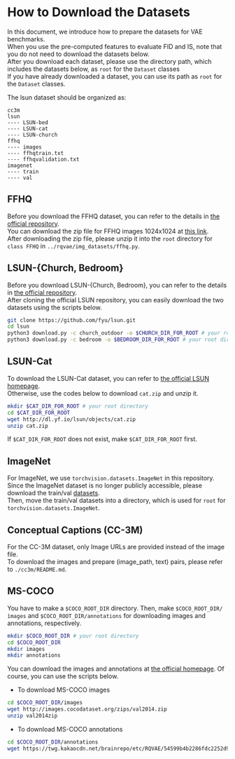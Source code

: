 # How to Download the Datasets

In this document, we introduce how to prepare the datasets for VAE benchmarks.  
When you use the pre-computed features to evaluate FID and IS, note that you do not need to download the datasets below.  
After you download each dataset, please use the directory path, which includes the datasets below, as `root` for the `Dataset` classes  
If you have already downloaded a dataset, you can use its path as `root` for the `Dataset` classes.

The lsun dataset should be organized as:
```
cc3m
lsun
---- LSUN-bed
---- LSUN-cat
---- LSUN-church
ffhq
---- images
---- ffhqtrain.txt
---- ffhqvalidation.txt
imagenet
---- train
---- val
```

## FFHQ
Before you download the FFHQ dataset, you can refer to the details in [the official repository](https://github.com/NVlabs/ffhq-dataset).  
You can download the zip file for FFHQ images 1024x1024 at [this link](https://drive.google.com/file/d/1WvlAIvuochQn_L_f9p3OdFdTiSLlnnhv/view?usp=sharing).   
After downloading the zip file, please unzip it into the `root` directory for `class FFHQ` in `../rqvae/img_datasets/ffhq.py`. 


## LSUN-{Church, Bedroom}
Before you download LSUN-{Church, Bedroom}, you can refer to the details in [the official repository](https://github.com/fyu/lsun).  
After cloning the official LSUN repository, you can easily download the two datasets using the scripts below.  

```bash
git clone https://github.com/fyu/lsun.git
cd lsun
python3 download.py -c church_outdoor -o $CHURCH_DIR_FOR_ROOT # your root directory
python3 download.py -c bedroom -o $BEDROOM_DIR_FOR_ROOT # your root directory
```

## LSUN-Cat
To download the LSUN-Cat dataset, you can refer to [the official LSUN homepage](http://dl.yf.io/lsun/objects/).  
Otherwise, use the codes below to download `cat.zip` and unzip it.  
```bash
mkdir $CAT_DIR_FOR_ROOT # your root directory
cd $CAT_DIR_FOR_ROOT
wget http://dl.yf.io/lsun/objects/cat.zip
unzip cat.zip
```
If `$CAT_DIR_FOR_ROOT` does not exist, make `$CAT_DIR_FOR_ROOT` first.



## ImageNet
For ImageNet, we use `torchvision.datasets.ImageNet` in this repository.  
Since the ImageNet dataset is no longer publicly accessible, please download the train/val [datasets](https://image-net.org/download.php).  
Then, move the train/val datasets into a directory, which is used for `root` for `torchvision.datasets.ImageNet`.  

## Conceptual Captions (CC-3M)
For the CC-3M dataset, only Image URLs are provided instead of the image file.  
To download the images and prepare (image_path, text) pairs, please refer to `./cc3m/README.md`.  


## MS-COCO
You have to make a `$COCO_ROOT_DIR` directory.  Then, make `$COCO_ROOT_DIR/ìmages` and `$COCO_ROOT_DIR/annotations` for downloading images and annotations, respectively.  
```bash
mkdir $COCO_ROOT_DIR # your root directory
cd $COCO_ROOT_DIR
mkdir images
mkdir annotations
```

You can download the images and annotations at [the official homepage](http://images.cocodataset.org/zips/train2014.zip).
Of course, you can use the scripts below.

- To download MS-COCO images
```bash
cd $COCO_ROOT_DIR/images
wget http://images.cocodataset.org/zips/val2014.zip
unzip val2014zip
```

- To download MS-COCO annotations
```bash
cd $COCO_ROOT_DIR/annotations
wget https://twg.kakaocdn.net/brainrepo/etc/RQVAE/54599b4b2286fdc2252d927aa3fd55eb/captions_val2014_30K_samples.json
```